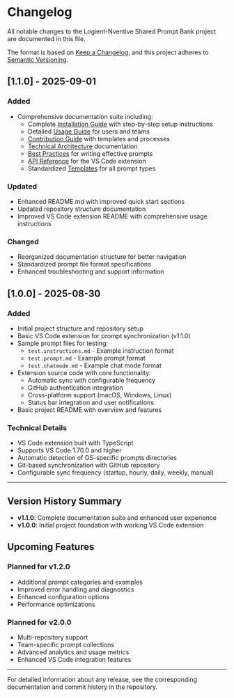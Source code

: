 # Changelog

All notable changes to the Logient-Nventive Shared Prompt Bank project are documented in this file.

The format is based on [Keep a Changelog](https://keepachangelog.com/en/1.0.0/), and this project adheres to [Semantic Versioning](https://semver.org/spec/v2.0.0.html).

## [1.1.0] - 2025-09-01

### Added

- Comprehensive documentation suite including:
  - Complete [Installation Guide](docs/installation-guide.md) with step-by-step setup instructions
  - Detailed [Usage Guide](docs/usage-guide.md) for users and teams
  - [Contribution Guide](docs/contribution-guide.md) with templates and processes
  - [Technical Architecture](docs/technical-architecture.md) documentation
  - [Best Practices](docs/best-practices.md) for writing effective prompts
  - [API Reference](docs/api-reference.md) for the VS Code extension
  - Standardized [Templates](docs/templates/) for all prompt types

### Updated

- Enhanced README.md with improved quick start sections
- Updated repository structure documentation
- Improved VS Code extension README with comprehensive usage instructions

### Changed

- Reorganized documentation structure for better navigation
- Standardized prompt file format specifications
- Enhanced troubleshooting and support information

## [1.0.0] - 2025-08-30

### Added

- Initial project structure and repository setup
- Basic VS Code extension for prompt synchronization (v1.1.0)
- Sample prompt files for testing:
  - `test.instructions.md` - Example instruction format
  - `test.prompt.md` - Example prompt format
  - `test.chatmode.md` - Example chat mode format
- Extension source code with core functionality:
  - Automatic sync with configurable frequency
  - GitHub authentication integration
  - Cross-platform support (macOS, Windows, Linux)
  - Status bar integration and user notifications
- Basic project README with overview and features

### Technical Details

- VS Code extension built with TypeScript
- Supports VS Code 1.70.0 and higher
- Automatic detection of OS-specific prompts directories
- Git-based synchronization with GitHub repository
- Configurable sync frequency (startup, hourly, daily, weekly, manual)

---

## Version History Summary

- **v1.1.0**: Complete documentation suite and enhanced user experience
- **v1.0.0**: Initial project foundation with working VS Code extension

## Upcoming Features

### Planned for v1.2.0

- Additional prompt categories and examples
- Improved error handling and diagnostics
- Enhanced configuration options
- Performance optimizations

### Planned for v2.0.0

- Multi-repository support
- Team-specific prompt collections
- Advanced analytics and usage metrics
- Enhanced VS Code integration features

---

For detailed information about any release, see the corresponding documentation and commit history in the repository.
